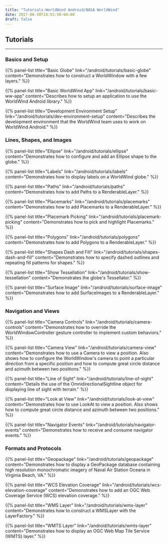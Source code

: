 ```yaml
---
title: "Tutorials-WorldWind Android/NASA WorldWind"
date: 2017-06-30T14:51:58-04:00
draft: false
---
```


## Tutorials

---
<h3 class="title-padding">Basics and Setup</h3>

{{% panel-list title="Basic Globe" link="/android/tutorials/basic-globe" content="Demonstrates how to construct a WorldWindow with a few layers." %}}

{{% panel-list title="Basic WorldWind App" link="/android/tutorials/basic-ww-app" content="Describes how to setup an application to use the WorldWind Android library." %}}

{{% panel-list title="Development Environment Setup" link="/android/tutorials/dev-environment-setup" content="Describes the development environment that the WorldWind team uses to work on WorldWind Android." %}}

<h3 class="title-padding">Lines, Shapes, and Images</h3>

{{% panel-list title="Ellipse" link="/android/tutorials/ellipse" content="Demonstrates how to configure and add an Ellipse shape to the globe." %}}

{{% panel-list title="Labels" link="/android/tutorials/labels" content="Demonstrates how to display labels on a WorldWind globe." %}}

{{% panel-list title="Paths" link="/android/tutorials/paths" content="Demonstrates how to add Paths to a RenderableLayer." %}}

{{% panel-list title="Placemarks" link="/android/tutorials/placemarks" content="Demonstrates how to add Placemarks to a RenderableLayer." %}}

{{% panel-list title="Placemark Picking" link="/android/tutorials/placemark-picking" content="Demonstrates how to pick and highlight Placemarks." %}}

{{% panel-list title="Polygons" link="/android/tutorials/polygons" content="Demonstrates how to add Polygons to a RenderableLayer." %}}

{{% panel-list title="Shapes Dash and Fill" link="/android/tutorials/shapes-dash-and-fill" content="Demonstrates how to specify dashed outlines and repeating fill patterns for shapes." %}}

{{% panel-list title="Show Tessellation" link="/android/tutorials/show-tessellation" content="Demonstrates the globe's Tessellator." %}}

{{% panel-list title="Surface Image" link="/android/tutorials/surface-image" content="Demonstrates how to add SurfaceImages to a RenderableLayer." %}}

<h3 class="title-padding">Navigation and Views</h3>

{{% panel-list title="Camera Controls" link="/android/tutorials/camera-controls" content="Demonstrates how to override the WorldWindowController gesture controller to implement custom behaviors." %}}

{{% panel-list title="Camera View" link="/android/tutorials/camera-view" content="Demonstrates how to use a Camera to view a position. Also shows how to configure the WorldWindow's camera to point a particular direction from a specific position and how to compute great circle distance and azimuth between two positions." %}}

{{% panel-list title="Line of Sight" link="/android/tutorials/line-of-sight" content="Details the use of the OmnidirectionalSightline object for displaying line of sight with terrain." %}}

{{% panel-list title="Look at View" link="/android/tutorials/look-at-view" content="Demonstrates how to use LookAt to view a position. Also shows how to compute great circle distance and azimuth between two positions." %}}

{{% panel-list title="Navigator Events" link="/android/tutorials/navigator-events" content="Demonstrates how to receive and consume navigator events." %}}

<h3 class="title-padding">Formats and Protocols</h3>

{{% panel-list title="Geopackage" link="/android/tutorials/geopackage" content="Demonstrates how to display a GeoPackage database containing high resolution monochromatic imagery of Naval Air Station Oceana in Virginia Beach, VA." %}}

{{% panel-list title="WCS Elevation Coverage" link="/android/tutorials/wcs-elevation-coverage" content="Demonstrates how to add an OGC Web Coverage Service (WCS) elevation coverage." %}}

{{% panel-list title="WMS Layer" link="/android/tutorials/wms-layer" content="Demonstrates how to construct a WMSLayer with the LayerFactory." %}}

{{% panel-list title="WMTS Layer" link="/android/tutorials/wmts-layer" content="Demonstrates how to display an OGC Web Map Tile Service (WMTS) layer." %}}